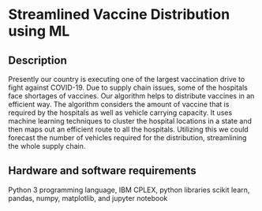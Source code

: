 # Streamlined Vaccine Distribution using ML 
## Description
Presently our country is executing one of the largest vaccination drive to fight against COVID-19. Due to supply chain issues, some of the hospitals face shortages of vaccines. Our algorithm helps to distribute vaccines in an efficient way. The algorithm considers the amount of vaccine that is required by the hospitals as well as vehicle carrying capacity. It uses machine learning techniques to cluster the hospital locations in a state and then maps out an efficient route to all the hospitals. Utilizing this we could forecast the number of vehicles required for the distribution, streamlining the whole supply chain. 
## Hardware and software requirements
Python 3 programming language, IBM CPLEX, python libraries scikit learn, pandas, numpy, matplotlib, and jupyter notebook 
